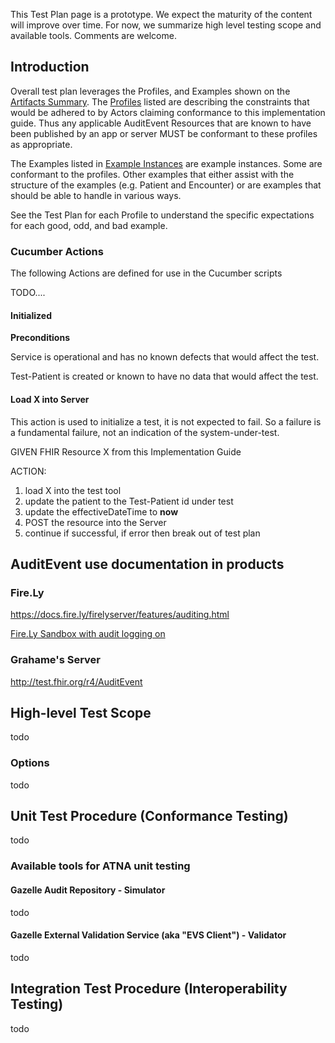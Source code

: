 <div markdown="1" class="stu-note">

This Test Plan page is a prototype.   We expect the maturity of the content will improve over time.  For now, we summarize high level testing scope and available tools. Comments are welcome.
</div>

## Introduction

Overall test plan leverages the Profiles, and Examples shown on the [Artifacts Summary](artifacts.html). The [Profiles](artifacts.html#structures-resource-profiles) listed are describing the constraints that would be adhered to by Actors claiming conformance to this implementation guide. Thus any applicable AuditEvent Resources that are known to have been published by an app or server MUST be conformant to these profiles as appropriate.

The Examples listed in [Example Instances](artifacts.html#example-example-instances) are example instances. Some are conformant to the profiles. Other examples that either assist with the structure of the examples (e.g. Patient and Encounter) or are examples that  should be able to handle in various ways. 

See the Test Plan for each Profile to understand the specific expectations for each good, odd, and bad example.

### Cucumber Actions
The following Actions are defined for use in the Cucumber scripts

TODO....

#### Initialized

**Preconditions**

Service is operational and has no known defects that would affect the test.

Test-Patient is created or known to have no data that would affect the test.

#### Load X into Server

This action is used to initialize a test, it is not expected to fail. So a failure is a fundamental failure, not an indication of the system-under-test.

GIVEN FHIR Resource X from this Implementation Guide

ACTION:

1. load X into the test tool
1. update the patient to the Test-Patient id under test
1. update the effectiveDateTime to **now**
1. POST the resource into the Server
1. continue if successful, if error then break out of test plan

## AuditEvent use documentation in products


### Fire.Ly

https://docs.fire.ly/firelyserver/features/auditing.html

[Fire.Ly Sandbox with audit logging on](https://server.fire.ly/r4/AuditEvent)

### Grahame's Server

http://test.fhir.org/r4/AuditEvent

## High-level Test Scope

todo

### Options 

todo

## Unit Test Procedure (Conformance Testing)

todo
### Available tools for ATNA unit testing

#### Gazelle Audit Repository - Simulator 

todo

#### Gazelle External Validation Service (aka "EVS Client") - Validator

todo


## Integration Test Procedure (Interoperability Testing)

todo

